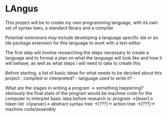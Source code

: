 # LAngus

This project will be to create my own programming language, with its own set of syntax laws, a standard library and a compiler

Potential extensions may include developing a language specific ide or an ide package extension for this language to work with a text editor

The first step will involve researching the steps necessary to create a language and to format a plan on what the language will look like and how it will behave, as well as what steps i will need to take to create this


Before starting, a list of basic ideas for what needs to be decided about this project :
  compiled or interpreted? -
  language used to write it? -


What are the stages in writing a program -> something happening? obviously the final state of the program would be machine code for the computer to interpret
  basic idea before research is:
    program ->[lexer]-> token list ->[parser]-> abstract syntax tree ->[???]-> action tree ->[???]-> machine code/assembly
